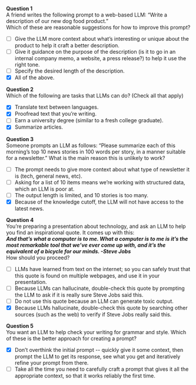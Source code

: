 **Question 1**<br>
A friend writes the following prompt to a web-based LLM: “Write a description of our new dog food product.” <br>
Which of these are reasonable suggestions for how to improve this prompt?
- [ ] Give the LLM more context about what’s interesting or unique about the product to help it craft a better description.
- [ ] Give it guidance on the purpose of the description (is it to go in an internal company memo, a website, a press release?) to help it use the right tone.
- [ ] Specify the desired length of the description.
- [x] All of the above.

**Question 2**<br>
Which of the following are tasks that LLMs can do? (Check all that apply)
- [x] Translate text between languages.
- [x] Proofread text that you’re writing.
- [ ] Earn a university degree (similar to a fresh college graduate).
- [x] Summarize articles.

**Question 3**<br>
Someone prompts an LLM as follows: “Please summarize each of this morning’s top 10 news stories in 100 words per story, in a manner suitable for a newsletter.” What is the main reason this is unlikely to work?
- [ ] The prompt needs to give more context about what type of newsletter it is (tech, general news, etc).
- [ ] Asking for a list of 10 items means we’re working with structured data, which an LLM is poor at.
- [ ] The output length is limited, and 10 stories is too many.
- [x] Because of the knowledge cutoff, the LLM will not have access to the latest news.

**Question 4**<br>
You’re preparing a presentation about technology, and ask an LLM to help you find an inspirational quote. It comes up with this:<br>
_**And that’s what a computer is to me. What a computer is to me is it’s the most remarkable tool that we’ve ever come up with, and it’s the equivalent of a bicycle for our minds. -Steve Jobs**_<br>
How should you proceed?
- [ ] LLMs have learned from text on the internet; so you can safely trust that this quote is found on multiple webpages, and use it in your presentation.
- [ ] Because LLMs can hallucinate, double-check this quote by prompting the LLM to ask if it is really sure Steve Jobs said this.
- [ ] Do not use this quote because an LLM can generate toxic output.
- [x] Because LLMs hallucinate, double-check this quote by searching other sources (such as the web) to verify if Steve Jobs really said this.

**Question 5**<br>
You want an LLM to help check your writing for grammar and style. Which of these is the better approach for creating a prompt?
- [x] Don’t overthink the initial prompt -- quickly give it some context, then prompt the LLM to get its response, see what you get and iteratively refine your prompt from there.
- [ ] Take all the time you need to carefully craft a prompt that gives it all the appropriate context, so that it works reliably the first time.
